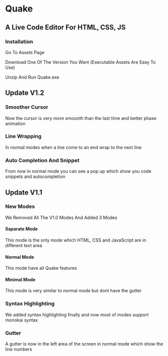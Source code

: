# Quake
## A Live Code Editor For HTML, CSS, JS

### Installation

Go To Assets Page

Download One Of The Version You Want (Executable Assets Are Easy To Use)

Unzip And Run Quake.exe

## Update V1.2
### Smoother Cursor
Now the cursor is very more smoooth than the last time and better phase animation
### Line Wrapping
In normal modes when a line come to an end wrap to the next line
### Auto Completion And Snippet
From now in normal mode you can see a pop up which show you code snippets and autocompletion
## Update V1.1
### New Modes
We Removed All The V1.0 Modes And Added 3 Modes
#### Saparate Mode
This mode is the only mode which HTML, CSS and JavaScript are in different text area
#### Normal Mode
This mode have all Quake features
#### Minimal Mode
This mode is very similar to normal mode but dont have the gutter
### Syntax Highlighting
We added syntax highlighting finally and now most of modes support monokai syntax
### Gutter
A gutter is now in the left area of the screen in normal mode which show the line numbers
